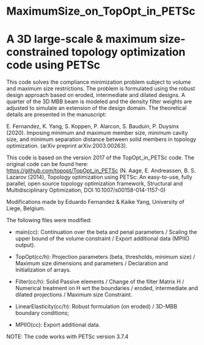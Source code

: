 MaximumSize_on_TopOpt_in_PETSc
=================================================================================
A 3D large-scale & maximum size-constrained topology optimization code using PETSc
=================================================================================

This code solves the compliance minimization problem subject to volume and 
maximum size restrictions. The problem is formulated using the robust design 
approach based on eroded, intermediate and dilated designs. A quarter of the 
3D MBB beam is modeled and the density filter weights are adjusted to simulate 
an extension of the design domain. The theoretical details are presented in 
the manuscript: 

E. Fernandez, K. Yang, S. Koppen, P. Alarcon, S. Bauduin, P. Duysinx (2020). 
Imposing minimum and maximum member size, minimum cavity size, and minimum 
separation distance between solid members in topology optimization. 
(arXiv preprint arXiv:2003.00263).

This code is based on the version 2017 of the TopOpt_in_PETSc code. The
original code can be found here: https://github.com/topopt/TopOpt_in_PETSc 
(N. Aage, E. Andreassen, B. S. Lazarov (2014), Topology optimization using PETSc: 
An easy-to-use, fully parallel, open source topology optimization framework, 
Structural and Multidisciplinary Optimization, DOI 10.1007/s00158-014-1157-0)

Modifications made by Eduardo Fernandez & Kaike Yang, University of Liege, Belgium.
 
The following files were modified:

- main(cc):  Continuation over the beta and penal parameters / Scaling the upper 
             bound of the volume constraint / Export additional data (MPIIO output).
			
- TopOpt(cc/h): Projection parameters (beta, thresholds, minimum size) / Maximum size 
                dimensions and parameters / Declaration and Initialization of arrays.
				
- Filter(cc/h): Solid Passive elements / Change of the filter Matrix H / Numerical 
                treatment on H wrt the boundaries / eroded, intermediate and dilated 
		projections / Maximum size Constraint.

- LinearElasticity(cc/h): Robust formulation (on eroded) / 3D-MBB boundary conditions;

- MPIIO(cc): Export additional data.							


NOTE: The code works with PETSc version 3.7.4
